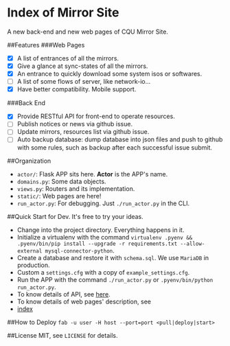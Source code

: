 Index of Mirror Site
===
A new back-end and new web pages of CQU Mirror Site.

##Features
###Web Pages
- [x] A list of entrances of all the mirrors.
- [x] Give a glance at sync-states of all the mirrors.
- [x] An entrance to quickly download some system isos or softwares.
- [ ] A list of some flows of server, like network-io...
- [x] Have better compatibility. Mobile support.

###Back End
- [x] Provide RESTful API for front-end to operate resources.
- [ ] Publish notices or news via github issue.
- [ ] Update mirrors, resources list via github issue.
- [ ] Auto backup database: dump database into json files and push to github with some rules, such as backup after each successful issue submit.

##Organization
- `actor/`: Flask APP sits here. **Actor** is the APP's name.
 - `domains.py`: Some data objects.
 - `views.py`: Routers and its implementation.
 - `static/`: Web pages are here!
- `run_actor.py`: For debugging. Just `./run_actor.py` in the CLI.

##Quick Start for Dev.
It's free to try your ideas.
- Change into the project directory. Everything happens in it.
- Initialize a virtualenv with the command `virtualenv .pyenv && .pyenv/bin/pip install --upgrade -r requirements.txt --allow-external mysql-connector-python`.
- Create a database and restore it with `schema.sql`. We use `MariaDB` in production.
- Custom a `settings.cfg` with a copy of `example_settings.cfg`.
- Run the APP with the command `./run_actor.py` or `.pyenv/bin/python run_actor.py`.
- To know details of API, see [here](docs/mirror-site-api.md).
- To know details of web pages' description, see
 - [index](docs/mirror-site-web-pages-index.md)

##How to Deploy
`fab -u user -H host --port=port <pull|deploy|start>`

##License
MIT, see `LICENSE` for details.

